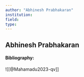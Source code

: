 ```yaml
---
author: "Abhinesh Prabhakaran"
institution:
field:
type:
---
```


## Abhinesh Prabhakaran
#### Bibliography:

![[@Mahamadu2023-qv]]